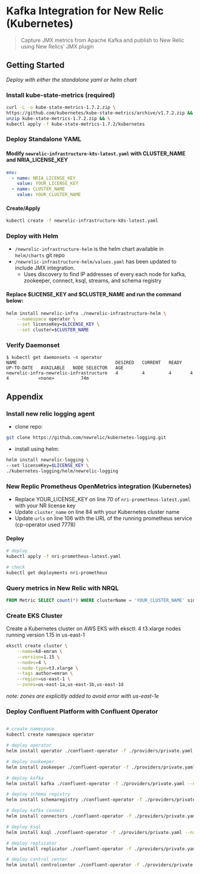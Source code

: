 # Kafka Integration for New Relic (Kubernetes)

> Capture JMX metrics from Apache Kafka and publish to New Relic using New Relics' JMX plugin

## Getting Started

_Deploy with either the standalone yaml or helm chart_

### Install kube-state-metrics (required)
```sh
curl -L -o kube-state-metrics-1.7.2.zip \
https://github.com/kubernetes/kube-state-metrics/archive/v1.7.2.zip && \
unzip kube-state-metrics-1.7.2.zip && \
kubectl apply -f kube-state-metrics-1.7.2/kubernetes
```

### Deploy Standalone YAML

#### Modify `newrelic-infrastructure-k8s-latest.yaml` with CLUSTER_NAME and NRIA_LICENSE_KEY
```yaml
env:
  - name: NRIA_LICENSE_KEY
    value: YOUR_LICENSE_KEY
  - name: CLUSTER_NAME
    value: YOUR_CLUSTER_NAME
```

#### Create/Apply
```sh
kubectl create -f newrelic-infrastructure-k8s-latest.yaml
```

### Deploy with Helm

* `/newrelic-infrastructure-helm` is the helm chart available in `helm/charts` git repo
* `/newrelic-infrastructure-helm/values.yaml` has been updated to include JMX integration.
    * Uses discovery to find IP addresses of every each node for kafka, zookeeper, connect, ksql, streams, and schema registry

#### Replace $LICENSE_KEY and $CLUSTER_NAME and run the command below:
```sh
helm install newrelic-infra ./newrelic-infrastructure-helm \
    --namespace operator \
    --set licenseKey=$LICENSE_KEY \
    --set cluster=$CLUSTER_NAME
```

### Verify Daemonset
```
$ kubectl get daemonsets -n operator                
NAME                                     DESIRED   CURRENT   READY   UP-TO-DATE   AVAILABLE   NODE SELECTOR   AGE
newrelic-infra-newrelic-infrastructure   4         4         4       4            4           <none>          74m
```

## Appendix

### Install new relic logging agent

* clone repo:
```sh
git clone https://github.com/newrelic/kubernetes-logging.git
```

* install using helm:
```sh
helm install newrelic-logging \
--set licenseKey=$LICENSE_KEY \
./kubernetes-logging/helm/newrelic-logging
```

### New Replic Prometheus OpenMetrics integration (Kubernetes)

* Replace YOUR_LICENSE_KEY on line 70 of `nri-prometheus-latest.yaml` with your NR license key
* Update `cluster_name` on line 84 with your Kubernetes cluster name
* Update `urls` on line 106 with the URL of the running prometheus service (cp-operator used 7778)

#### Deploy 
```sh
# deploy
kubectl apply -f nri-prometheus-latest.yaml

# check
kubectl get deployments nri-prometheus
```

### Query metrics in New Relic with NRQL
```sql
FROM Metric SELECT count(*) WHERE clusterName = 'YOUR_CLUSTER_NAME' since 1 hour ago
```

### Create EKS Cluster

Create a Kubernetes cluster on AWS EKS with eksctl: 4 t3.xlarge nodes running version 1.15 in us-east-1

```sh
eksctl create cluster \
    --name=k8-emran \
    --version=1.15 \
    --nodes=4 \
    --node-type=t3.xlarge \
    --tags author=emran \
    --region=us-east-1 \
    --zones=us-east-1a,us-east-1b,us-east-1d
```

*note: zones are explicitly added to avoid error with us-east-1e*

### Deploy Confluent Platform with Confluent Operator

```sh

# create namespace
kubectl create namespace operator

# deploy operator
helm install operator ./confluent-operator -f ./providers/private.yaml --namespace operator --set operator.enabled=true

# deploy zookeeper
helm install zookeeper ./confluent-operator -f ./providers/private.yaml --namespace operator --set zookeeper.enabled=true

# deploy kafka
helm install kafka ./confluent-operator -f ./providers/private.yaml --namespace operator --set kafka.enabled=true

# deploy schema registry
helm install schemaregistry ./confluent-operator -f ./providers/private.yaml --namespace operator --set schemaregistry.enabled=true

# deploy kafka connect
helm install connectors ./confluent-operator -f ./providers/private.yaml --namespace operator --set connect.enabled=true

# deploy ksql
helm install ksql ./confluent-operator -f ./providers/private.yaml --namespace operator --set ksql.enabled=true

# deploy replicator
helm install replicator ./confluent-operator -f ./providers/private.yaml --namespace operator --set replicator.enabled=true

# deploy control center
helm install controlcenter ./confluent-operator -f ./providers/private.yaml --namespace operator --set controlcenter.enabled=true

```
